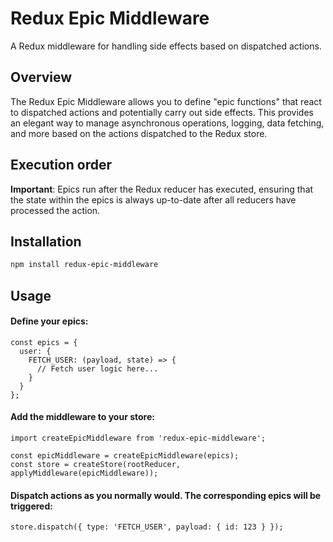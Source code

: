 # Redux Epic Middleware

A Redux middleware for handling side effects based on dispatched actions.

## Overview

The Redux Epic Middleware allows you to define "epic functions" that react to dispatched actions and potentially carry out side effects. This provides an elegant way to manage asynchronous operations, logging, data fetching, and more based on the actions dispatched to the Redux store.

## Execution order

**Important**: Epics run after the Redux reducer has executed, ensuring that the state within the epics is always up-to-date after all reducers have processed the action.

## Installation

```bash
npm install redux-epic-middleware
```

## Usage

#### Define your epics:

```
const epics = {
  user: {
    FETCH_USER: (payload, state) => {
      // Fetch user logic here...
    }
  }
};
```

#### Add the middleware to your store:

```
import createEpicMiddleware from 'redux-epic-middleware';

const epicMiddleware = createEpicMiddleware(epics);
const store = createStore(rootReducer, applyMiddleware(epicMiddleware));
```

#### Dispatch actions as you normally would. The corresponding epics will be triggered:

```
store.dispatch({ type: 'FETCH_USER', payload: { id: 123 } });
```
